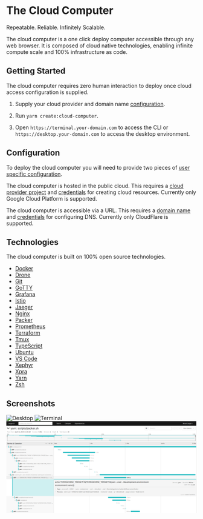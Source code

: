 # The Cloud Computer

Repeatable. Reliable. Infinitely Scalable.

The cloud computer is a one click deploy computer accessible through any web browser. It is composed of cloud native technologies, enabling infinite compute scale and 100% infrastructure as code.

## Getting Started

The cloud computer requires zero human interaction to deploy once cloud access configuration is supplied.

1. Supply your cloud provider and domain name [configuration](#configuration).

2. Run `yarn create:cloud-computer`.

3. Open `https://terminal.your-domain.com` to access the CLI or `https://desktop.your-domain.com` to access the desktop environment.

## Configuration

To deploy the cloud computer you will need to provide two pieces of [user specific configuration](infrastructure/cloud-computer/scripts/environment.sh).

The cloud computer is hosted in the public cloud. This requires a [cloud provider project](infrastructure/cloud-computer/scripts/environment.sh#L4) and [credentials](infrastructure/credentials/cloud-provider.json) for creating cloud resources. Currently only Google Cloud Platform is supported.

The cloud computer is accessible via a URL. This requires a [domain name](infrastructure/cloud-computer/scripts/environment.sh#L14) and [credentials](infrastructure/credentials/scripts/environment.sh#L6) for configuring DNS. Currently only CloudFlare is supported.

## Technologies

The cloud computer is built on 100% open source technologies.

- [Docker](https://github.com/docker/docker-ce)
- [Drone](https://github.com/drone/drone)
- [Git](https://github.com/git/git)
- [GoTTY](https://github.com/yudai/gotty)
- [Grafana](https://github.com/grafana/grafana)
- [Istio](https://github.com/istio/istio)
- [Jaeger](https://github.com/jaegertracing/jaeger)
- [Nginx](https://github.com/nginx/nginx)
- [Packer](https://github.com/hashicorp/packer)
- [Prometheus](https://github.com/prometheus/prometheus)
- [Terraform](https://github.com/hashicorp/terraform)
- [Tmux](https://github.com/tmux/tmux)
- [TypeScript](https://github.com/Microsoft/TypeScript)
- [Ubuntu](https://github.com/ubuntu)
- [VS Code](https://github.com/codercom/code-server)
- [Xephyr](https://www.freedesktop.org/wiki/Software/Xephyr)
- [Xpra](https://github.com/svn2github/Xpra)
- [Yarn](https://github.com/cloud-computer/yarn)
- [Zsh](https://github.com/zsh-users/zsh)

## Screenshots

![Desktop](https://user-images.githubusercontent.com/1094600/56347945-c2dc7900-6208-11e9-8ed2-0bbff2fee6a8.png)
![Terminal](https://user-images.githubusercontent.com/1094600/56299607-b2c88900-6177-11e9-912b-40ea25d690e3.png)
![Jaeger](https://raw.githubusercontent.com/kawing-ho/kawing-ho.github.io/master/assets/images/startup-yarn-2.png)
